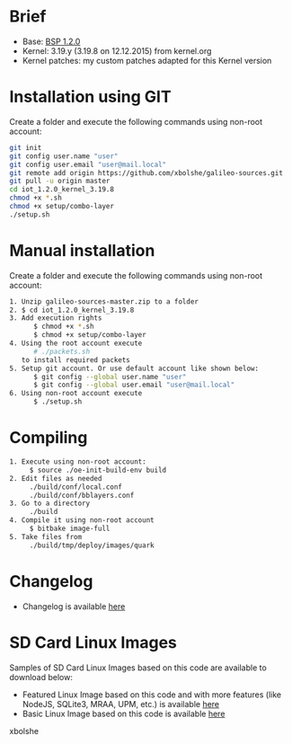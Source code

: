 Brief
====
* Base: [BSP 1.2.0](https://downloadcenter.intel.com/download/23197/Intel-Quark-BSP)
* Kernel: 3.19.y (3.19.8 on 12.12.2015) from kernel.org
* Kernel patches: my custom patches adapted for this Kernel version


Installation using GIT
====

Create a folder and execute the following commands using non-root account:

``` bash
git init
git config user.name "user"
git config user.email "user@mail.local"
git remote add origin https://github.com/xbolshe/galileo-sources.git
git pull -u origin master
cd iot_1.2.0_kernel_3.19.8
chmod +x *.sh
chmod +x setup/combo-layer
./setup.sh
```

Manual installation
====

Create a folder and execute the following commands using non-root account:

``` bash
1. Unzip galileo-sources-master.zip to a folder 
2. $ cd iot_1.2.0_kernel_3.19.8
3. Add execution rights
      $ chmod +x *.sh 
      $ chmod +x setup/combo-layer
4. Using the root account execute
      # ./packets.sh
   to install required packets
5. Setup git account. Or use default account like shown below:
      $ git config --global user.name "user"
      $ git config --global user.email "user@mail.local"
6. Using non-root account execute
      $ ./setup.sh
```

Compiling
====

``` bash
1. Execute using non-root account: 
     $ source ./oe-init-build-env build
2. Edit files as needed
     ./build/conf/local.conf
     ./build/conf/bblayers.conf
3. Go to a directory
     ./build
4. Compile it using non-root account
     $ bitbake image-full
5. Take files from
     ./build/tmp/deploy/images/quark
```

Changelog
====
* Changelog is available [here](https://github.com/xbolshe/galileo-sources/tree/master/iot_1.2.0_kernel_3.19.8/changelog.txt)


SD Card Linux Images
====

Samples of SD Card Linux Images based on this code are available to download below:

* Featured Linux Image based on this code and with more features (like NodeJS, SQLite3, MRAA, UPM, etc.) is available [here](https://github.com/xbolshe/galileo-custom-images/tree/master/iot_1.2.0_kernel_3.19.8)
* Basic Linux Image based on this code is available [here](https://relvarsoft.com/galileo/galileo_xbolshe_iot_1.2.0_kernel_v3.19.8_basic_201601061.zip)



xbolshe

